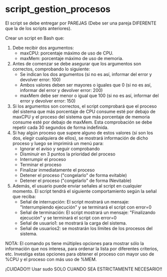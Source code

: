 # script_gestion_procesos

El script se debe entregar por PAREJAS (Debe ser una pareja DIFERENTE que la de los scripts anteriores).

Crear un script en Bash que:
1. Debe recibir dos argumentos:
   * maxCPU: porcentaje máximo de uso de CPU.
   * maxMem: porcentaje máximo de uso de memoria.  
2. Antes de comenzar se debe asegurar que los argumentos son correctos, comprobando lo siguiente:
   * Se indican los dos argumentos (si no es así, informar del error y devolver error: 100)
   * Ambos valores deben ser mayores o iguales que 0 (si no es así, informar del error y devolver error: 200)
   * maxMem debe ser menor o igual que 100 (si no es así, informar del error y devolver error: 150)
3. Si los argumentos son correctos, el script comprobará que el proceso del sistema que más porcentaje de CPU consume esté por debajo de maxCPU y el proceso del sistema que más porcentaje de memoria consume esté por debajo de maxMem. Esta comprobación se debe repetir cada 30 segundos de forma indefinida.  
4. Si hay algún proceso que supere alguno de estos valores (si son los dos, elegir cualquiera de ellos), se mostrará información de dicho proceso y luego se imprimirá un menú para:
   * Ignorar el aviso y seguir comprobando
   * Disminuir en 3 puntos la prioridad del proceso
   * Interrumpir el proceso
   * Terminar el proceso
   * Finalizar inmediatamente el proceso
   * Detener el proceso ("congelarlo" de forma evitable)
   * Detener el proceso ("congelarlo" de forma INevitable)
5. Además, el usuario puede enviar señales al script en cualquier momento. El script tendrá el siguiente comportamiento según la señal que reciba:
   * Señal de interrupción: El script mostrará un mensaje: "Interrumpiendo ejecución" y se terminará el script con error=0
   * Señal de terminación: El script mostrará un mensaje: "Finalizando ejecución" y se terminará el script con error=0
   * Señal de usuario1: se mostrará la carga del sistema.
   * Señal de usuarios2: se mostrarán los límites de los procesos del sistema.

NOTA:  El comando ps tiene múltiples opciones para mostrar sólo la información que nos interesa, para ordenar la lista por diferentes criterios, etc. Investiga estas opciones para obtener el proceso con mayor uso de %CPU y el proceso con más uso de %MEM.

¡CUIDADO!!! Usar sudo SOLO CUANDO SEA ESTRICTAMENTE NECESARIO!!
